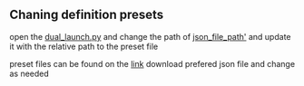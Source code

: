 ## Chaning definition presets
 open the [dual_launch.py](dual_launch.py)  and change the path of [json_file_path'](dual_launch.py?plain=1#L20) and update it with the relative path to the preset file 

 preset files can be found on the [link](https://dev.intelrealsense.com/docs/d400-series-visual-presets) download prefered json file and change as needed 



